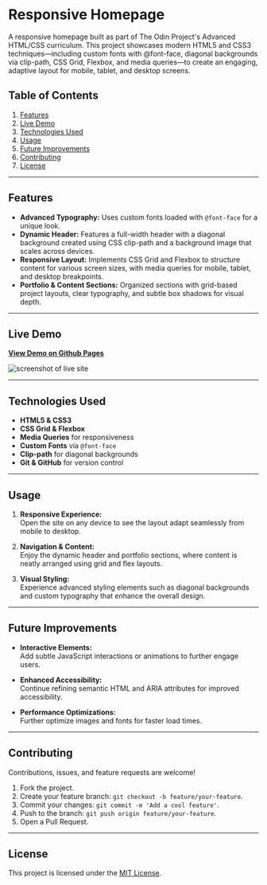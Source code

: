 # Responsive Homepage

A responsive homepage built as part of The Odin Project's Advanced HTML/CSS curriculum. This project showcases modern HTML5 and CSS3 techniques—including custom fonts with @font-face, diagonal backgrounds via clip-path, CSS Grid, Flexbox, and media queries—to create an engaging, adaptive layout for mobile, tablet, and desktop screens.

## Table of Contents
1. [Features](#features)
2. [Live Demo](#live-demo)
3. [Technologies Used](#technologies-used)
4. [Usage](#usage)
5. [Future Improvements](#future-improvements)
6. [Contributing](#contributing)
7. [License](#license)

---

## Features

- **Advanced Typography:** Uses custom fonts loaded with `@font-face` for a unique look.
- **Dynamic Header:** Features a full-width header with a diagonal background created using CSS clip-path and a background image that scales across devices.
- **Responsive Layout:** Implements CSS Grid and Flexbox to structure content for various screen sizes, with media queries for mobile, tablet, and desktop breakpoints.
- **Portfolio & Content Sections:** Organized sections with grid-based project layouts, clear typography, and subtle box shadows for visual depth.

---

## Live Demo

**[View Demo on Github Pages](https://cblaylock18.github.io/homepage-practice/)**

<img src="https://github.com/user-attachments/assets/7cfe966f-ee2a-419b-a37d-0ff49658cd05"
 alt="screenshot of live site"/>

---

## Technologies Used

- **HTML5 & CSS3**
- **CSS Grid & Flexbox**
- **Media Queries** for responsiveness
- **Custom Fonts** via `@font-face`
- **Clip-path** for diagonal backgrounds
- **Git & GitHub** for version control

---

## Usage

1. **Responsive Experience:**  
   Open the site on any device to see the layout adapt seamlessly from mobile to desktop.

2. **Navigation & Content:**  
   Enjoy the dynamic header and portfolio sections, where content is neatly arranged using grid and flex layouts.

3. **Visual Styling:**  
   Experience advanced styling elements such as diagonal backgrounds and custom typography that enhance the overall design.

---

## Future Improvements

- **Interactive Elements:**  
  Add subtle JavaScript interactions or animations to further engage users.

- **Enhanced Accessibility:**  
  Continue refining semantic HTML and ARIA attributes for improved accessibility.

- **Performance Optimizations:**  
  Further optimize images and fonts for faster load times.

---

## Contributing

Contributions, issues, and feature requests are welcome!  
1. Fork the project.  
2. Create your feature branch: `git checkout -b feature/your-feature`.  
3. Commit your changes: `git commit -m 'Add a cool feature'`.  
4. Push to the branch: `git push origin feature/your-feature`.  
5. Open a Pull Request.

---

## License

This project is licensed under the [MIT License](./LICENSE.txt).
